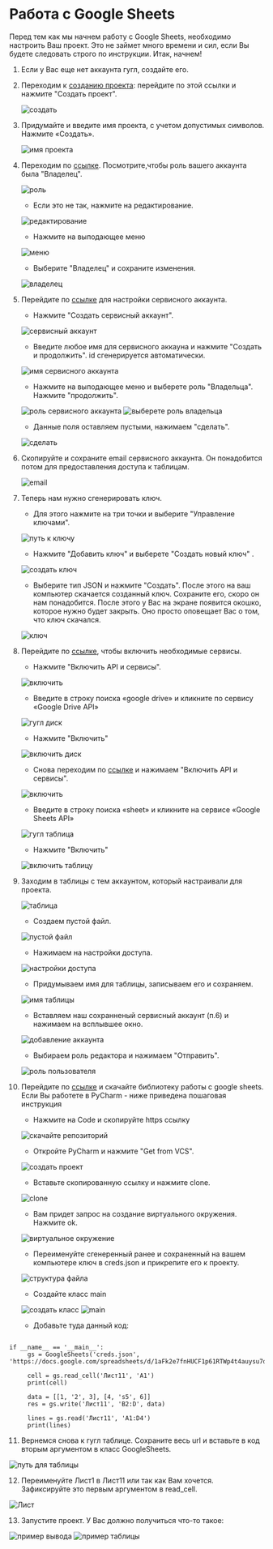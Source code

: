 # Работа с Google Sheets


Перед тем как мы начнем работу с Google Sheets, необходимо настроить Ваш проект. Это не займет много времени и сил, если Вы будете следовать строго по инструкции. Итак, начнем!
1. Если у Вас еще нет аккаунта гугл, создайте его.
2. Переходим к [созданию проекта](https://console.cloud.google.com/cloud-resource-manager): перейдите по этой ссылки и нажмите "Создать проект".
   
   ![создать](Create.png)
   
3. Придумайте и введите имя проекта, с учетом допустимых символов. Нажмите «Создать».
   
   ![имя проекта](name.png)
   
4. Переходим по [ссылке](https://console.cloud.google.com/iam-admin/iam). Посмотрите,чтобы роль вашего аккаунта была "Владелец".
   
   ![роль](role.png)
   
   * Если это не так, нажмите на редактирование.
   
   ![редактирование](change_role.png)
   
   * Нажмите на выподающее меню
   
   ![меню](edit.png)
   
   * Выберите "Владелец" и сохраните изменения.
   
   ![владелец](owner.png)
   
5. Перейдите по [ссылке](https://console.cloud.google.com/iam-admin/serviceaccounts) для настройки сервисного аккаунта. 
   
   * Нажмите "Создать сервисный аккаунт".
   
   ![сервисный аккаунт](create_service_acc.png)
   
   * Введите любое имя для сервисного аккауна и нажмите "Создать и продолжить". id сгенерируется автоматически.
   
   ![имя сервисного аккаунта](name_service_acc.png)
   
   * Нажмите на выподающее меню и выберете роль "Владельца". Нажмите "продолжить".
   
   ![роль сервисного аккаунта](role_service_acc.png)  ![выберете роль владельца](select_owner.png)
   
   * Данные поля оставляем пустыми, нажимаем "сделать".
   
   ![сделать](done.png)
   
6. Скопируйте и сохраните email сервисного аккаунта. Он понадобится потом для предоставления доступа к таблицам.
   
   ![email](email.png)
   
7. Теперь нам нужно сгенерировать ключ. 
   
   * Для этого нажмите на три точки и выберите "Управление ключами".
   
   ![путь к ключу](path_to_key.png)
     
   * Нажмите "Добавить ключ" и выберете "Создать новый ключ" .
   
   ![создать ключ](create_new_key.png)
     
   * Выберите тип JSON и нажмите "Создать". После этого на ваш компьютер скачается созданный ключ. Сохраните его, скоро
   он нам понадобится. После этого у Вас на экране появится окошко, которое нужно будет закрыть. Оно просто оповещает 
   Вас о том, что ключ скачался.
   
   ![ключ](new_key.png)
   
8. Перейдите по [ссылке](https://console.cloud.google.com/apis/dashboard),  чтобы включить необходимые сервисы.
   
   * Нажмите "Включить API и сервисы".
   
   ![включить](add_api.png)  
   
   * Введите в строку поиска «google drive» и кликните по сервису «Google Drive API»

   ![гугл диск](google_drive.png)

   *  Нажмите "Включить"
   
   ![включить диск](enable.png)

   * Снова переходим по [ссылке](https://console.cloud.google.com/apis/dashboard) и нажимаем "Включить API и сервисы".

   ![включить](add_api.png)

   * Введите в строку поиска «sheet» и кликните на сервисе «Google Sheets API»

   ![гугл таблица](sheet.png)
   
   *  Нажмите "Включить"

   ![включить таблицу](enable_sheet.png)
   
9. Заходим в таблицы с тем аккаунтом, который настраивали для проекта.

   ![таблица](tabl.png)
      
   * Создаем пустой файл.
   
   ![пустой файл](empty_file.png)

   * Нажимаем на настройки доступа.
   
   ![настройки доступа](settings.png)

   * Придумываем имя для таблицы, записываем его и сохраняем.
   
   ![имя таблицы](data.png)

   * Вставляем наш сохранненый сервисный аккаунт (п.6) и нажимаем на всплывшее окно. 

   ![добавление аккаунта](select_serv_acc.png)
   
   * Выбираем роль редактора и нажимаем "Отправить".
   
   ![роль пользователя](select_editor.png)

10. Перейдите по [ссылке](https://github.com/koshi8bit/lib-py) и скачайте библиотеку работы с google sheets. 
    Если Вы работете в PyCharm - ниже приведена пошаговая инструкция

    * Нажмите на Code и скопируйте https ссылку

    ![скачайте репозиторий](clone.png)

    * Откройте PyCharm и нажмите "Get from VCS".

    ![создать проект](VCS.png)

    * Вставьте скопированную ссылку и нажмите clone.
   
    ![clone](link.png)

    * Вам придет запрос на создание виртуального окружения. Нажмите ok.

    ![виртуальное окружение](virtual_env.png)

    * Переименуйте сгенеренный ранее и сохраненный на вашем компьютере ключ в creds.json и прикрепите его к проекту. 
   
    ![структура файла](file_code.png)

    * Создайте класс main
   
    ![создать класс](create_main.png)   ![main](main.png)

    * Добавьте туда данный код:
   ```from lib.koshi8bit.log.google_sheets.google_sheets import GoogleSheets

   if __name__ == '__main__':
        gs = GoogleSheets('creds.json', 'https://docs.google.com/spreadsheets/d/1aFk2e7fnHUCF1p61RTWp4t4auysu7dLkr_9M7WD3HdY/edit#gid=0')

        cell = gs.read_cell('Лист11', 'A1')
        print(cell)

        data = [[1, '2', 3], [4, 's5', 6]]
        res = gs.write('Лист11', 'B2:D', data)

        lines = gs.read('Лист11', 'A1:D4')
        print(lines)
   ```

11. Вернемся снова к гугл таблице. Сохраните весь url и вставьте в код вторым аргументом в класс GoogleSheets.

   ![путь для таблицы](path.png)

12. Переименуйте Лист1 в Лист11 или так как Вам хочется. Зафиксируйте это первым аргументом в read_cell.

   ![Лист](List.png)

13. Запустите проект. У Вас должно получиться что-то такое:
 
   ![пример вывода](ex_code.png)   ![пример таблицы](ex_table.png)

   





   
   
   

